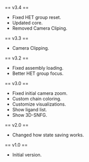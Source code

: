 == v3.4 ==

* Fixed HET group reset.
* Updated core.
* Removed Camera Cliping.

== v3.3 ==

* Camera Clipping.

== v3.2 ==

* Fixed assembly loading.
* Better HET group focus.

== v3.0 ==

* Fixed initial camera zoom.
* Custom chain coloring.
* Customize visualizations.
* Show ligand list.
* Show 3D-SNFG.

== v2.0 ==

* Changed how state saving works.

== v1.0 ==

* Initial version.